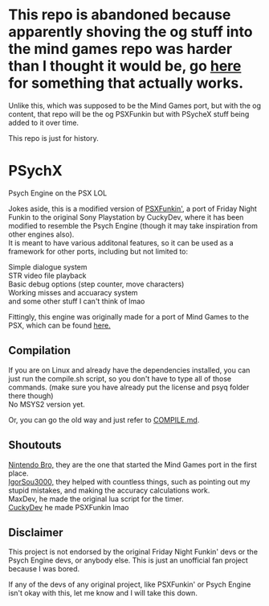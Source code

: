 # This repo is abandoned because apparently shoving the og stuff into the mind games repo was harder than I thought it would be, go [here](https://github.com/BiliousData/PSychX) for something that actually works.

Unlike this, which was supposed to be the Mind Games port, but with the og content, that repo will be the og PSXFunkin but with PSycheX stuff being added to it over time.

This repo is just for history.

# PSychX
Psych Engine on the PSX LOL

Jokes aside, this is a modified version of [PSXFunkin'](https://github.com/cuckydev/PSXFunkin), a port of Friday Night Funkin to the original Sony Playstation by CuckyDev, where it has been modified to resemble the Psych Engine (though it may take inspiration from other engines also).  
It is meant to have various additonal features, so it can be used as a framework for other ports, including but not limited to:

Simple dialogue system  
STR video file playback  
Basic debug options (step counter, move characters)  
Working misses and accuaracy system  
and some other stuff I can't think of lmao  

Fittingly, this engine was originally made for a port of Mind Games to the PSX, which can be found [here.](https://github.com/BiliousData/PSycheX)


## Compilation
If you are on Linux and already have the dependencies installed, you can just run the compile.sh script, so you don't have to type all of those commands. (make sure you have already put the license and psyq folder there though)  
No MSYS2 version yet.

Or, you can go the old way and just refer to [COMPILE.md](/COMPILE.md).

## Shoutouts
[Nintendo Bro,](https://github.com/Nintendo-Bro385) they are the one that started the Mind Games port in the first place.  
[IgorSou3000,](https://github.com/IgorSou3000) they helped with countless things, such as pointing out my stupid mistakes, and making the accuracy calculations work.  
MaxDev, he made the original lua script for the timer.  
[CuckyDev](https://github.com/cuckydev) he made PSXFunkin lmao  

## Disclaimer
This project is not endorsed by the original Friday Night Funkin' devs or the Psych Engine devs, or anybody else. This is just an unofficial fan project because I was bored.

If any of the devs of any original project, like PSXFunkin' or Psych Engine isn't okay with this, let me know and I will take this down.
